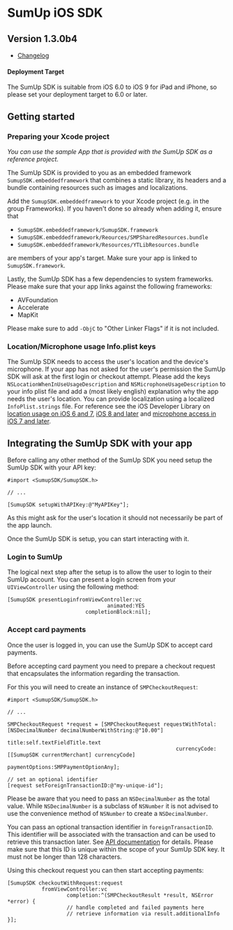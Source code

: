 # SumUp iOS SDK

## Version 1.3.0b4

- [Changelog](CHANGELOG.md)

#### Deployment Target
The SumUp SDK is suitable from iOS 6.0 to iOS 9 for iPad and iPhone,
so please set your deployment target to 6.0 or later.

## Getting started

### Preparing your Xcode project
*You can use the sample App that is provided with the SumUp SDK as a reference project.*


The SumUp SDK is provided to you as an embedded framework `SumupSDK.embeddedframework` that combines a static library, its headers and a bundle containing resources such as images and localizations.

Add the `SumupSDK.embeddedframework` to your Xcode project (e.g. in the group Frameworks). If you haven't done so already when adding it, ensure that

* `SumupSDK.embeddedframework/SumupSDK.framework`
* `SumupSDK.embeddedframework/Reources/SMPSharedResources.bundle`
* `SumupSDK.embeddedframework/Resources/YTLibResources.bundle`

are members of your app's target. Make sure your app is linked to `SumupSDK.framework`.

Lastly, the SumUp SDK has a few dependencies to system frameworks. Please make sure that your app links against the following frameworks:

* AVFoundation
* Accelerate
* MapKit

Please make sure to add `-ObjC` to "Other Linker Flags" if it is not included.


### Location/Microphone usage Info.plist keys
The SumUp SDK needs to access the user's location and the device's microphone.
If your app has not asked for the user's permission the SumUp SDK will ask at
the first login or checkout attempt. Please add the keys
`NSLocationWhenInUseUsageDescription` and `NSMicrophoneUsageDescription` to your
info plist file and add a (most likely english) explanation why the app needs
the user's location. You can provide localization using a localized
`InfoPlist.strings` file. For reference see the iOS Developer Library on
[location usage on iOS 6 and 7](https://developer.apple.com/library/ios/documentation/General/Reference/InfoPlistKeyReference/Articles/CocoaKeys.html#//apple_ref/doc/uid/TP40009251-SW27),
[iOS 8 and later](https://developer.apple.com/library/ios/documentation/General/Reference/InfoPlistKeyReference/Articles/CocoaKeys.html#//apple_ref/doc/uid/TP40009251-SW26)
and [microphone access in iOS 7 and later](https://developer.apple.com/library/ios/documentation/General/Reference/InfoPlistKeyReference/Articles/CocoaKeys.html#//apple_ref/doc/uid/TP40009251-SW25).

## Integrating the SumUp SDK with your app

Before calling any other method of the SumUp SDK you need setup the SumUp SDK with your API key:

```objc
#import <SumupSDK/SumupSDK.h>

// ...

[SumupSDK setupWithAPIKey:@"MyAPIKey"];
```
As this might ask for the user's location it should not necessarily be part
of the app launch.

Once the SumUp SDK is setup, you can start interacting with it.

### Login to SumUp

The logical next step after the setup is to allow the user to login to their SumUp account. You can present a login screen from your `UIViewController` using the following method:
```objc
[SumupSDK presentLoginfromViewController:vc
                                animated:YES
                         completionBlock:nil];
```

### Accept card payments

Once the user is logged in, you can use the SumUp SDK to accept card payments.

Before accepting card payment you need to prepare a checkout request that encapsulates the information regarding the transaction.

For this you will need to create an instance of `SMPCheckoutRequest`:


```objc
#import <SumupSDK/SumupSDK.h>

// ...

SMPCheckoutRequest *request = [SMPCheckoutRequest requestWithTotal:[NSDecimalNumber decimalNumberWithString:@"10.00"]
                                                             title:self.textFieldTitle.text
                                                      currencyCode:[[SumupSDK currentMerchant] currencyCode]
                                                    paymentOptions:SMPPaymentOptionAny];

// set an optional identifier
[request setForeignTransactionID:@"my-unique-id"];
```

Please be aware that you need to pass an `NSDecimalNumber` as the total value. While `NSDecimalNumber` is a subclass of `NSNumber` it is not advised to use the convenience method of `NSNumber` to create a `NSDecimalNumber`.

You can pass an optional transaction identifier in `foreignTransactionID`. This identifier will be associated with the transaction and can be used to retrieve this transaction later. See [API documentation](https://sumup.com/integration#transactionReportingAPIs) for details. Please make sure that this ID is unique within the scope of your SumUp SDK key. It must not be longer than 128 characters.

Using this checkout request you can then start accepting payments:


```objc
[SumupSDK checkoutWithRequest:request
           fromViewController:vc
                   completion:^(SMPCheckoutResult *result, NSError *error) {
                   // handle completed and failed payments here
                   // retrieve information via result.additionalInfo
}];
```
